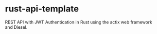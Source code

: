 # rust-api-template
REST API with JWT Authentication in Rust using the actix web framework and Diesel.
